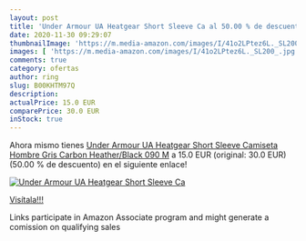 ```yaml
---
layout: post
title: 'Under Armour UA Heatgear Short Sleeve Ca al 50.00 % de descuento'
date: 2020-11-30 09:29:07
thumbnailImage: 'https://m.media-amazon.com/images/I/41o2LPtez6L._SL200_.jpg'
images: [ 'https://m.media-amazon.com/images/I/41o2LPtez6L._SL200_.jpg' ]
comments: true
category: ofertas
author: ring
slug: B00KHTM97Q
description:
actualPrice: 15.0 EUR
comparePrice: 30.0 EUR
inStock: true
---
```


Ahora mismo tienes [Under Armour UA Heatgear Short Sleeve Camiseta  Hombre  Gris  Carbon Heather/Black  090   M](https://www.amazon.es/dp/B00KHTM97Q/?tag=tolees-21) a 15.0 EUR (original: 30.0 EUR) (50.00 %  de descuento) en el siguiente enlace!

[![Under Armour UA Heatgear Short Sleeve Ca](https://m.media-amazon.com/images/I/41o2LPtez6L._SL200_.jpg)](https://www.amazon.es/dp/B00KHTM97Q/?tag=tolees-21)

[Visítala!!!](https://www.amazon.es/dp/B00KHTM97Q/?tag=tolees-21)

Links participate in Amazon Associate program and might generate a comission on qualifying sales
